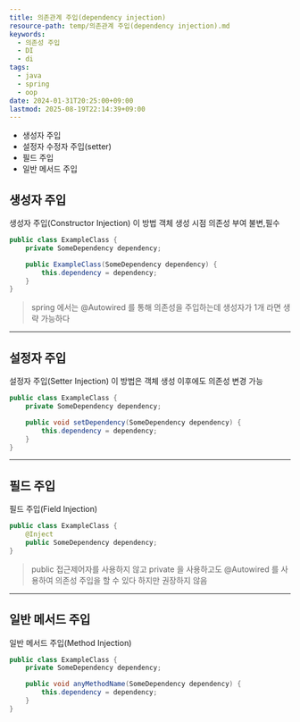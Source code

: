 ```yaml
---
title: 의존관계 주입(dependency injection)
resource-path: temp/의존관계 주입(dependency injection).md
keywords:
  - 의존성 주입
  - DI
  - di
tags:
  - java
  - spring
  - oop
date: 2024-01-31T20:25:00+09:00
lastmod: 2025-08-19T22:14:39+09:00
---
```

- 생성자 주입
- 설정자 수정자 주입(setter)
- 필드 주입
- 일반 메서드 주입


## 생성자 주입
생성자 주입(Constructor Injection) 이 방법 객체 생성 시점 의존성 부여
불변,필수

```java
public class ExampleClass {
    private SomeDependency dependency;

    public ExampleClass(SomeDependency dependency) {
        this.dependency = dependency;
    }
}
```

> spring 에서는 @Autowired 를 통해 의존성을 주입하는데
> 생성자가 1개 라면 생략 가능하다

---

## 설정자 주입
설정자 주입(Setter Injection) 이 방법은 객체 생성 이후에도 의존성 변경 가능

```java
public class ExampleClass {
    private SomeDependency dependency;

    public void setDependency(SomeDependency dependency) {
        this.dependency = dependency;
    }
}
```

---

## 필드 주입
필드 주입(Field Injection) 

```java
public class ExampleClass {
    @Inject
    public SomeDependency dependency;
}
```

> public 접근제어자를 사용하지 않고 private 을 사용하고도 @Autowired 를 사용하여 의존성 주입을 할 수 있다 하지만 권장하지 않음

---

## 일반 메서드 주입
일반 메서드 주입(Method Injection) 

```java
public class ExampleClass {
    private SomeDependency dependency;

    public void anyMethodName(SomeDependency dependency) {
        this.dependency = dependency;
    }
}
```